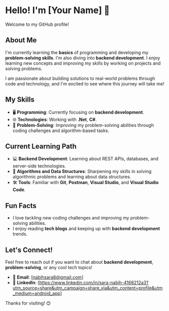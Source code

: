# Hello! I'm [Your Name] 👋

Welcome to my GitHub profile!

## About Me
I'm currently learning the **basics** of programming and developing my **problem-solving skills**. I'm also diving into **backend development**. I enjoy learning new concepts and improving my skills by working on projects and solving problems.

I am passionate about building solutions to real-world problems through code and technology, and I'm excited to see where this journey will take me!

## My Skills
- 🖥 **Programming**: Currently focusing on **backend development**.
- 🌐 **Technologies**: Working with **.Net**, **C#**.
- 🧠 **Problem-Solving**: Improving my problem-solving abilities through coding challenges and algorithm-based tasks.

## Current Learning Path
- 💻 **Backend Development**: Learning about REST APIs, databases, and server-side technologies.
- 🔄 **Algorithms and Data Structures**: Sharpening my skills in solving algorithmic problems and learning about data structures.
- 🛠 **Tools**: Familiar with **Git**, **Postman**, **Visual Studio**, and **Visual Studio Code**.

## Fun Facts
- I love tackling new coding challenges and improving my problem-solving abilities.
- I enjoy reading **tech blogs** and keeping up with **backend development** trends.

## Let's Connect!
Feel free to reach out if you want to chat about **backend development**, **problem-solving**, or any cool tech topics!

- 📧 **Email**: [nabihsara8@gmail.com]
- 💼 **LinkedIn**: [https://www.linkedin.com/in/sara-nabih-4168212a3?utm_source=share&utm_campaign=share_via&utm_content=profile&utm_medium=android_app]

Thanks for visiting! 😊
